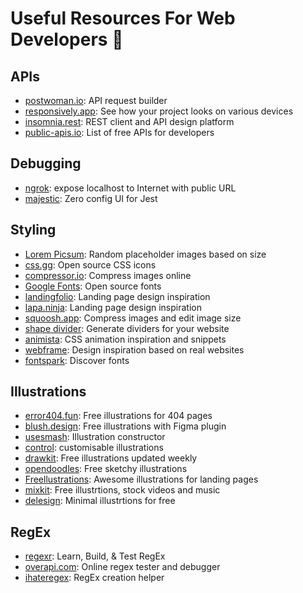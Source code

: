 # Useful Resources For Web Developers 🚀

## APIs

* [postwoman.io](https://postwoman.io/): API request builder
* [responsively.app](https://responsively.app/): See how your project looks on various devices
* [insomnia.rest](https://insomnia.rest/): REST client and API design platform
* [public-apis.io](https://public-apis.io/): List of free APIs for developers

## Debugging

* [ngrok](https://ngrok.com/): expose localhost to Internet with public URL
* [majestic](https://github.com/Raathigesh/majestic): Zero config UI for Jest

## Styling

* [Lorem Picsum](https://picsum.photos/): Random placeholder images based on size
* [css.gg](https://css.gg/): Open source CSS icons
* [compressor.io](https://compressor.io/): Compress images online
* [Google Fonts](https://fonts.google.com/): Open source fonts
* [landingfolio](https://landingfolio.com/): Landing page design inspiration
* [lapa.ninja](https://www.lapa.ninja/): Landing page design inspiration
* [squoosh.app](https://squoosh.app/): Compress images and edit image size
* [shape divider](https://www.shapedivider.app/): Generate dividers for your website
* [animista](https://animista.net/): CSS animation inspiration and snippets
* [webframe](https://webframe.xyz/): Design inspiration based on real websites
* [fontspark](https://fontspark.app/): Discover fonts

## Illustrations

* [error404.fun](https://error404.fun/): Free illustrations for 404 pages
* [blush.design](https://blush.design/): Free illustrations with Figma plugin
* [usesmash](https://usesmash.com/): Illustration constructor
* [control](https://control.rocks/): customisable illustrations
* [drawkit](https://www.drawkit.io/): Free illustrations updated weekly
* [opendoodles](https://www.opendoodles.com/): Free sketchy illustrations
* [Freellustrations](https://freellustrations.com/): Awesome illustrations for landing pages
* [mixkit](https://mixkit.co/): Free illustrtions, stock videos and music
* [delesign](https://delesign.com/free-designs/graphics/): Minimal illustrtions for free

## RegEx

* [regexr](https://regexr.com/): Learn, Build, & Test RegEx
* [overapi.com](https://overapi.com/): Online regex tester and debugger
* [ihateregex](https://ihateregex.io/): RegEx creation helper



